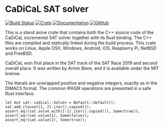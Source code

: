 CaDiCaL SAT solver
==================
[![Build Status](https://travis-ci.com/mmaroti/cadical-rs.svg?branch=master)](https://travis-ci.com/mmaroti/cadical-rs)
[![Crate](https://img.shields.io/crates/v/cadical)](https://crates.io/crates/cadical)
[![Documentation](https://docs.rs/cadical/badge.svg)](https://docs.rs/cadical)
[![GitHub](https://img.shields.io/github/license/mmaroti/cadical-rs)](LICENSE)

This is a stand alone crate that contains both the C++ source code of the
CaDiCaL incremental SAT solver together with its Rust binding. The C++
files are compiled and statically linked during the build process. This
crate works on Linux, Apple OSX, Windows, Android, iOS, Raspberry Pi,
NetBSD and FreeBSD.

CaDiCaL won first place in the SAT track of the SAT Race 2019 and second
overall place. It was written by Armin Biere, and it is available under the
MIT license.

The literals are unwrapped positive and negative integers, exactly as in the
DIMACS format. The common IPASIR operations are presented in a safe Rust
interface.

```
let mut sat: cadical::Solver = Default::default();
sat.add_clause([1, 2].iter().copied());
assert_eq!(sat.solve_with([-1].iter().copied()), Some(true));
assert_eq!(sat.value(1), Some(false));
assert_eq!(sat.value(2), Some(true));
```
